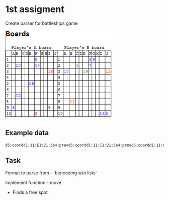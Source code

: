 # 1st assigment

Create parser for battleships game

![Boards example](img/battleshipsBoards.png "Boards example")

## Example data
```
d5:coordd1:11:E1:21:3e4:prevd5:coordd1:11:I1:21:3e4:prevd5:coordd1:11:A1:21:3e4:prevd5:coordd1:11:E1:21:5e4:prevd5:coordd1:11:J1:21:3e4:prevd5:coordd1:11:F1:21:2e4:prevd5:coordd1:11:I1:22:10e4:prevd5:coordd1:11:B1:21:7e4:prevd5:coordd1:11:B1:21:8e4:prevd5:coordd1:11:B1:21:2e4:prevd5:coordd1:11:G1:21:1e4:prevd5:coordd1:11:F1:21:1e4:prevd5:coordd1:11:F1:21:2e4:prevd5:coordd1:11:A1:21:9e4:prevd5:coordd1:11:J1:22:10e4:prevd5:coordd1:11:I1:21:9e4:prevd5:coordd1:11:F1:21:1e4:prevd5:coordd1:11:F1:22:10e4:prevd5:coordd1:11:C1:21:2ee6:result3:HITe6:result3:HITe6:result4:MISSe6:result4:MISSe6:result4:MISSe6:result4:MISSe6:result4:MISSe6:result4:MISSe6:result4:MISSe6:result4:MISSe6:result3:HITe6:result4:MISSe6:result4:MISSe6:result4:MISSe6:result3:HITe6:result4:MISSe6:result4:MISSe6:result3:HITe
```

## Task

Format to parse from - 'bencoding w/o lists'

Implement function - move

- Finds a free spot



